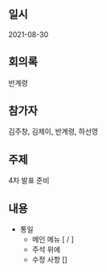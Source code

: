 ## 일시

2021-08-30

## 회의록

반계령

## 참가자

김주창, 김제이, 반계령, 하선영

## 주제

4차 발표 준비

## 내용

- 통일
  - 메인 메뉴 [ / ]
  - 주석 위에
  - 수정 사항 []
